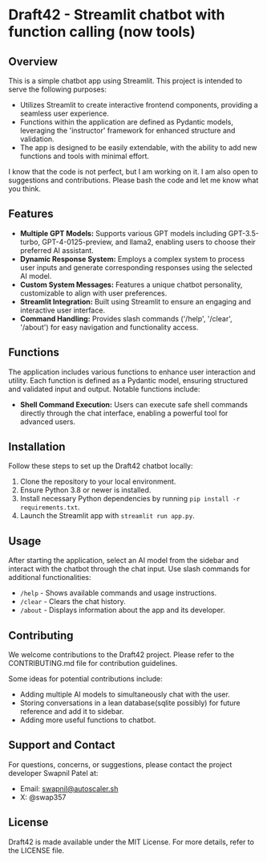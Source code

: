 # Draft42 - Streamlit chatbot with function calling (now tools) 

## Overview

This is a simple chatbot app using Streamlit. 
This project is intended to serve the following purposes:
- Utilizes Streamlit to create interactive frontend components, providing a seamless user experience.
- Functions within the application are defined as Pydantic models, leveraging the 'instructor' framework for enhanced structure and validation.
- The app is designed to be easily extendable, with the ability to add new functions and tools with minimal effort.

I know that the code is not perfect, but I am working on it. I am also open to suggestions and contributions. Please bash the code and let me know what you think.

## Features

- **Multiple GPT Models:** Supports various GPT models including GPT-3.5-turbo, GPT-4-0125-preview, and llama2, enabling users to choose their preferred AI assistant.
- **Dynamic Response System:** Employs a complex system to process user inputs and generate corresponding responses using the selected AI model.
- **Custom System Messages:** Features a unique chatbot personality, customizable to align with user preferences.
- **Streamlit Integration:** Built using Streamlit to ensure an engaging and interactive user interface.
- **Command Handling:** Provides slash commands ('/help', '/clear', '/about') for easy navigation and functionality access.


## Functions

The application includes various functions to enhance user interaction and utility. Each function is defined as a Pydantic model, ensuring structured and validated input and output. Notable functions include:

- **Shell Command Execution:** Users can execute safe shell commands directly through the chat interface, enabling a powerful tool for advanced users.

## Installation

Follow these steps to set up the Draft42 chatbot locally:

1. Clone the repository to your local environment.
2. Ensure Python 3.8 or newer is installed.
3. Install necessary Python dependencies by running `pip install -r requirements.txt`.
4. Launch the Streamlit app with `streamlit run app.py`.

## Usage

After starting the application, select an AI model from the sidebar and interact with the chatbot through the chat input. Use slash commands for additional functionalities:

- `/help` - Shows available commands and usage instructions.
- `/clear` - Clears the chat history.
- `/about` - Displays information about the app and its developer.

## Contributing

We welcome contributions to the Draft42 project. Please refer to the CONTRIBUTING.md file for contribution guidelines.

Some ideas for potential contributions include:
- Adding multiple AI models to simultaneously chat with the user.
- Storing conversations in a lean database(sqlite possibly) for future reference and add it to sidebar.
- Adding more useful functions to chatbot.

## Support and Contact

For questions, concerns, or suggestions, please contact the project developer Swapnil Patel at:
- Email: swapnil@autoscaler.sh
- X: @swap357

## License

Draft42 is made available under the MIT License. For more details, refer to the LICENSE file.
